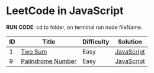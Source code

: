 # LeetCode in JavaScript

**RUN CODE**: cd to folder, on terminal run node fileName.

| ID  | Title                                                                             | Difficulty | Solution                                          |
| --- | --------------------------------------------------------------------------------- | ---------- | ------------------------------------------------- |
| 1   | [Two Sum](https://leetcode.com/problems/two-sum/)                                 | Easy       | [JavaScript](./JavaScript/01-twoSum.js)           |
| 9   | [Palindrome Number](https://leetcode.com/problems/palindrome-number/description/) | Easy       | [JavaScript](./JavaScript/09-palindromeNumber.js) |

